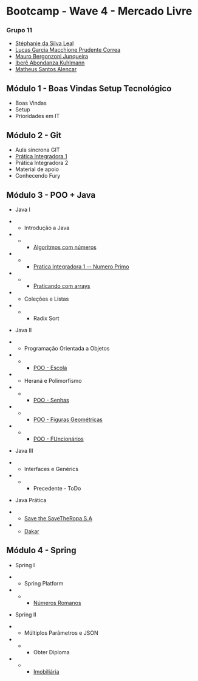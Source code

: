 # Bootcamp - Wave 4 - Mercado Livre

### Grupo 11

- [Stéphanie da Silva Leal](https://github.com/stephleal)
- [Lucas Garcia Macchione Prudente Correa](https://github.com/LucasGarcia97)
- [Mauro Bergonzoni Junqueira](https://github.com/mbjunqueiraweb)
- [Iberê Abondanza Kuhlmann](https://github.com/ikuhlmann-meli)
- [Matheus Santos Alencar](https://github.com/matheussalencar)


## Módulo 1 - Boas Vindas Setup Tecnológico

- Boas Vindas
- Setup
- Prioridades em IT

## Módulo 2 - Git

- Aula síncrona GIT
- [Prática Integradora 1](https://github.com/matheussalencar/exec-git1)
- Prática Integradora 2
- Material de apoio
- Conhecendo Fury

## Módulo 3 - POO + Java

- Java I
- - Introdução a Java
- - - [Algoritmos com números](https://github.com/mbjunqueiraweb/praticaintegradorajava)
- - - [Pratica Integradora 1 -- Numero Primo](https://github.com/LucasGarcia97/praticaintegradorajava.git)
- - - [Praticando com arrays](https://github.com/ikuhlmann-meli/bootcamp/tree/main/poo-java/src)
- - Coleções e Listas
- - -  Radix Sort

- Java II
- - Programação Orientada a Objetos
- - - [POO - Escola](https://github.com/matheussalencar/poo-java)
- - Heraná e Polimorfismo
- - - [POO - Senhas](https://github.com/stephleal/praticas_integradoras_bootcamp_IT.git)
- - - [POO - Figuras Geométricas](https://github.com/LucasGarcia97/FiguraGeometrica)
- - - [POO - FUncionários](https://github.com/matheussalencar/funcionario-poo)

- Java III
- - Interfaces e Genérics
- - - Precedente - ToDo

- Java Prática 
- - [Save the SaveTheRopa S.A](https://github.com/LucasGarcia97/Ex_GuardaRoupa.git)
- - [Dakar](https://github.com/matheussalencar/Dakar-oop)

## Módulo 4 - Spring

- Spring I
- - Spring Platform
- - - [Números Romanos](https://github.com/stephleal/praticas_integradoras_numeros_romanos.git)

- Spring II
- - Múltiplos Parâmetros e JSON
- - - Obter Diploma
- - - [Imobiliária](https://github.com/ikuhlmann-meli/bootcamp/tree/main/imobiliaria)
